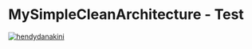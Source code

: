 # MySimpleCleanArchitecture - Test
[![hendydanakini](https://circleci.com/gh/hendydanakini/MySimpleCleanArchitecture.svg?style=shield)](https://circleci.com/gh/hendydanakini/MySimpleCleanArchitecture)
